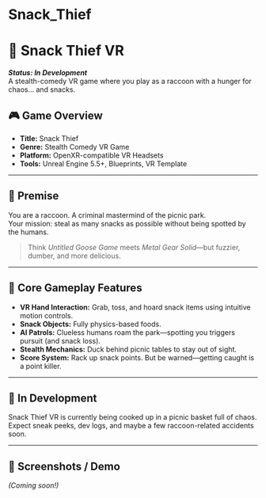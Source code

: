 # Snack_Thief
 
# 🦝 Snack Thief VR

**_Status: In Development_**  
A stealth-comedy VR game where you play as a raccoon with a hunger for chaos... and snacks.

## 🎮 Game Overview

- **Title:** Snack Thief 
- **Genre:** Stealth Comedy VR Game  
- **Platform:** OpenXR-compatible VR Headsets  
- **Tools:** Unreal Engine 5.5+, Blueprints, VR Template  

---

## 🚖 Premise

You are a raccoon. A criminal mastermind of the picnic park.  
Your mission: steal as many snacks as possible without being spotted by the humans.

> Think *Untitled Goose Game* meets *Metal Gear Solid*—but fuzzier, dumber, and more delicious.

---

## 🍿 Core Gameplay Features

- **VR Hand Interaction:** Grab, toss, and hoard snack items using intuitive motion controls.
- **Snack Objects:** Fully physics-based foods.
- **AI Patrols:** Clueless humans roam the park—spotting you triggers pursuit (and snack loss).
- **Stealth Mechanics:** Duck behind picnic tables to stay out of sight.
- **Score System:** Rack up snack points. But be warned—getting caught is a point killer.

---

## 🚧 In Development

Snack Thief VR is currently being cooked up in a picnic basket full of chaos.  
Expect sneak peeks, dev logs, and maybe a few raccoon-related accidents soon.

---

## 📸 Screenshots / Demo

*(Coming soon!)*



